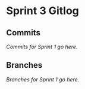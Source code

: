 # Sprint 3 Gitlog

## Commits

_Commits for Sprint 1 go here._

## Branches

_Branches for Sprint 1 go here._

